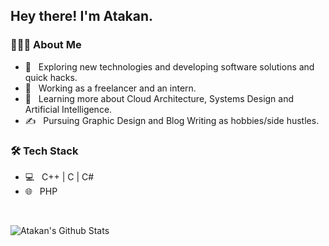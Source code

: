 <h2> Hey there! I'm Atakan.</h2>

<h3> 👨🏻‍💻 About Me </h3>

- 🤔 &nbsp; Exploring new technologies and developing software solutions and quick hacks.
- 💼 &nbsp; Working as a freelancer and an intern.
- 🌱 &nbsp; Learning more about Cloud Architecture, Systems Design and Artificial Intelligence.
- ✍️ &nbsp; Pursuing Graphic Design and Blog Writing as hobbies/side hustles.

<h3>🛠 Tech Stack</h3>

- 💻 &nbsp; C++ | C | C#
- 🌐 &nbsp; PHP

<br/>

![Atakan's Github Stats](https://github-readme-stats.vercel.app/api?username=atakan75&show_icons=true_color=fff&icon_color=79ff97&text_color=9f9f9f&bg_color=151515)
